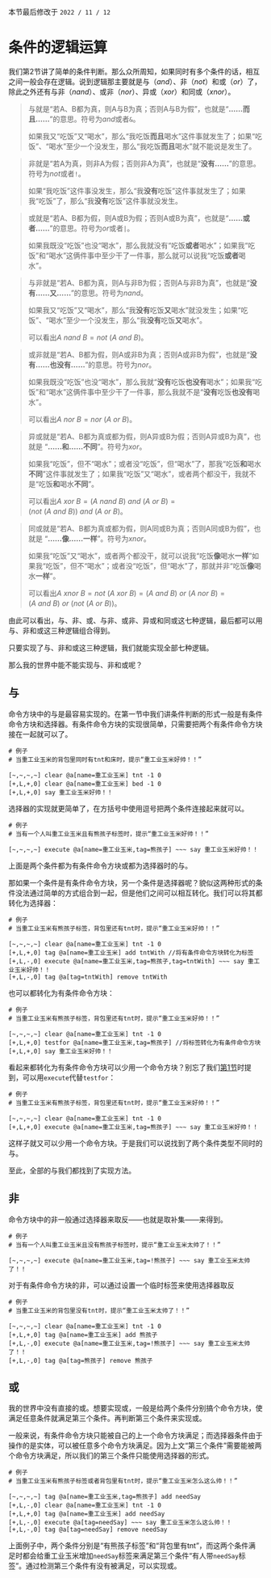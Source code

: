 本节最后修改于 `2022 / 11 / 12`

# 条件的逻辑运算

我们第2节讲了简单的条件判断。那么众所周知，如果同时有多个条件的话，相互之间一般会存在逻辑。说到逻辑那主要就是与（$and$）、非（$not$）和或（$or$）了，除此之外还有与非（$nand$）、或非（$nor$）、异或（$xor$）和同或（$xnor$）。

> 与就是“若A、B都为真，则A与B为真；否则A与B为假”，也就是“**……而且……**”的意思。符号为$and$或者`&`。
>
> 如果我又“吃饭”又“喝水”，那么“我吃饭**而且**喝水”这件事就发生了；如果“吃饭”、“喝水”至少一个没发生，那么“我吃饭**而且**喝水”就不能说是发生了。

> 非就是“若A为真，则非A为假；否则非A为真”，也就是“**没有……**”的意思。符号为$not$或者`!`。
>
> 如果“我吃饭”这件事没发生，那么“我**没有**吃饭”这件事就发生了；如果我“吃饭”了，那么“我**没有**吃饭”这件事就没发生。

> 或就是“若A、B都为假，则A或B为假；否则A或B为真”，也就是“**……或者……**”的意思。符号为$or$或者`|`。
>
> 如果我既没“吃饭”也没“喝水”，那么我就没有“吃饭**或者**喝水”；如果我“吃饭”和“喝水”这俩件事中至少干了一件事，那么就可以说我“吃饭**或者**喝水”。

> 与非就是“若A、B都为真，则A与非B为假；否则A与非B为真”，也就是“**没有……又……**”的意思。符号为$nand$。
>
> 如果我又“吃饭”又“喝水”，那么“我**没有**吃饭**又**喝水”就没发生；如果“吃饭”、“喝水”至少一个没发生，那么“我**没有**吃饭**又**喝水”。
>
> 可以看出$A\ nand\ B=not\ (A\ and\ B)$。

> 或非就是“若A、B都为假，则A或非B为真；否则A或非B为假”，也就是“**没有……也没有……**”的意思。符号为$nor$。
>
> 如果我既没“吃饭”也没“喝水”，那么我就“**没有**吃饭**也没有**喝水”；如果我“吃饭”和“喝水”这俩件事中至少干了一件事，那么我就不是“**没有**吃饭**也没有**喝水”。
>
> 可以看出$A\ nor\ B=nor\ (A\ or\ B)$。

> 异或就是“若A、B都为真或都为假，则A异或B为假；否则A异或B为真”，也就是 “**……和……不同**”。符号为$xor$。
>
> 如果我“吃饭”，但不“喝水”；或者没“吃饭”，但“喝水”了，那我“吃饭**和**喝水**不同**”这件事就发生了；如果我“吃饭”又“喝水”，或者两个都没干，我就不是“吃饭**和**喝水**不同**”。
>
> 可以看出$A\ xor\ B=(A\ nand\ B)\ and\ (A\ or\ B)=(not\ (A\ and\ B))\ and\ (A\ or\ B)$。

> 同或就是“若A、B都为真或都为假，则A同或B为真；否则A同或B为假”，也就是 “**……像……一样**”。符号为$xnor$。
>
> 如果我“吃饭”又“喝水”，或者两个都没干，就可以说我“吃饭**像**喝水**一样**”如果我“吃饭”，但不“喝水”；或者没“吃饭”，但“喝水”了，那就并非“吃饭**像**喝水**一样**”。
>
> 可以看出$A\ xnor\ B=not\ (A\ xor\ B)=(A\ and\ B)\ or\ (A\ nor\ B)=(A\ and\ B)\ or\ (not\ (A\ or\ B))$。


由此可以看出，与、非、或、与非、或非、异或和同或这七种逻辑，最后都可以用与、非和或这三种逻辑组合得到。

只要实现了与、非和或这三种逻辑，我们就能实现全部七种逻辑。

那么我的世界中能不能实现与、非和或呢？

## 与

命令方块中的与是最容易实现的。在第一节中我们讲条件判断的形式一般是有条件命令方块和选择器。有条件命令方块的实现很简单，只需要把两个有条件命令方块接在一起就可以了。

```
# 例子
# 当重工业玉米的背包里同时有tnt和床时，提示“重工业玉米好帅！！”

[~,~,~,~] clear @a[name=重工业玉米] tnt -1 0
[+,L,+,0] clear @a[name=重工业玉米] bed -1 0
[+,L,+,0] say 重工业玉米好帅！！
```

选择器的实现就更简单了，在方括号中使用逗号把两个条件连接起来就可以。

```
# 例子
# 当有一个人叫重工业玉米且有熊孩子标签时，提示“重工业玉米好帅！！”

[~,~,~,~] execute @a[name=重工业玉米,tag=熊孩子] ~~~ say 重工业玉米好帅！！
```

上面是两个条件都为有条件命令方块或都为选择器时的与。

那如果一个条件是有条件命令方块，另一个条件是选择器呢？貌似这两种形式的条件没法通过简单的方式组合到一起，但是他们之间可以相互转化。我们可以将其都转化为选择器：

```
# 例子
# 当重工业玉米有熊孩子标签，背包里还有tnt时，提示“重工业玉米好帅！！”

[~,~,~,~] clear @a[name=重工业玉米] tnt -1 0
[+,L,+,0] tag @a[name=重工业玉米] add tntWith //将有条件命令方块转化为标签
[+,L,-,0] execute @a[name=重工业玉米,tag=熊孩子,tag=tntWith] ~~~ say 重工业玉米好帅！！
[+,L,-,0] tag @a[tag=tntWith] remove tntWith
```

也可以都转化为有条件命令方块：

```
# 例子
# 当重工业玉米有熊孩子标签，背包里还有tnt时，提示“重工业玉米好帅！！”

[~,~,~,~] clear @a[name=重工业玉米] tnt -1 0
[+,L,+,0] testfor @a[name=重工业玉米,tag=熊孩子] //将标签转化为有条件命令方块
[+,L,+,0] say 重工业玉米好帅！！
```

看起来都转化为有条件命令方块可以少用一个命令方块？别忘了我们[第1节](1.md#选择器)时提到，可以用`execute`代替`testfor`：

```
# 例子
# 当重工业玉米有熊孩子标签，背包里还有tnt时，提示“重工业玉米好帅！！”

[~,~,~,~] clear @a[name=重工业玉米] tnt -1 0
[+,L,+,0] execute @a[name=重工业玉米,tag=熊孩子] ~~~ say 重工业玉米好帅！！
```

这样子就又可以少用一个命令方块。于是我们可以说找到了两个条件类型不同时的与。

至此，全部的与我们都找到了实现方法。

## 非

命令方块中的非一般通过选择器来取反——也就是取补集——来得到。

```
# 例子
# 当有一个人叫重工业玉米且没有熊孩子标签时，提示“重工业玉米太帅了！！”

[~,~,~,~] execute @a[name=重工业玉米,tag=!熊孩子] ~~~ say 重工业玉米太帅了！！
```

对于有条件命令方块的非，可以通过设置一个临时标签来使用选择器取反

```
# 例子
# 当重工业玉米的背包里没有tnt时，提示“重工业玉米太帅了！！”

[~,~,~,~] clear @a[name=重工业玉米] tnt -1 0
[+,L,+,0] tag @a[name=重工业玉米] add 熊孩子
[+,L,-,0] execute @a[name=重工业玉米,tag=!熊孩子] ~~~ say 重工业玉米太帅了！！
[+,L,-,0] tag @a[tag=熊孩子] remove 熊孩子
```

## 或

我的世界中没有直接的或。想要实现或，一般是给两个条件分别搞个命令方块，使满足任意条件就满足第三个条件。再判断第三个条件来实现或。

一般来说，有条件命令方块只能被自己的上一个命令方块满足；而选择器条件由于操作的是实体，可以被任意多个命令方块满足。因为上文“第三个条件”需要能被两个命令方块满足，所以我们的第三个条件只能使用选择器的形式。

```
# 例子
# 当重工业玉米有熊孩子标签或者背包里有tnt时，提示“重工业玉米怎么这么帅！！”

[~,~,~,~] tag @a[name=重工业玉米,tag=熊孩子] add needSay
[+,L,-,0] clear @a[name=重工业玉米] tnt -1 0
[+,L,+,0] tag @a[name=重工业玉米] add needSay
[+,L,-,0] execute @a[tag=needSay] ~~~ say 重工业玉米怎么这么帅！！
[+,L,-,0] tag @a[tag=needSay] remove needSay
```

上面例子中，两个条件分别是“有熊孩子标签”和“背包里有tnt”，而这两个条件满足时都会给重工业玉米增加`needSay`标签来满足第三个条件“有人带`needSay`标签”。通过检测第三个条件有没有被满足，可以实现或。